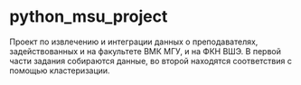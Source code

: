 # python_msu_project
Проект по извлечению и интеграции данных о преподавателях, задействованных и на факультете ВМК МГУ, и на ФКН ВШЭ. В первой части задания собираются данные, во второй находятся соответствия с помощью кластеризации.
